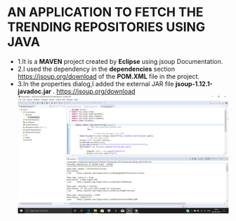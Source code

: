 # AN APPLICATION TO FETCH THE TRENDING REPOSITORIES USING JAVA
 * 1.It is a **MAVEN** project created by **Eclipse** using jsoup Documentation.
 * 2.I used the dependency in the **dependencies** section https://jsoup.org/download  of the **POM.XML** file in the project.
 * 3.In the properties dialog,I added the external JAR file **jsoup-1.12.1-javadoc.jar** . https://jsoup.org/download
  ![](/Screenshot.png)
